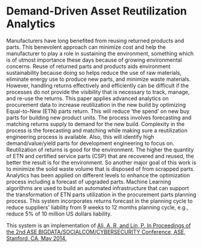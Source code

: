# Demand-Driven Asset Reutilization Analytics

Manufacturers have long benefited from reusing returned products and parts. This benevolent approach can minimize cost and help the manufacturer to play a role in sustaining the environment, something which is of utmost importance these days because of growing environmental concerns. Reuse of returned parts and products aids environment sustainability because doing so helps reduce the use of raw materials, eliminate energy use to produce new parts, and minimize waste materials. However, handling returns effectively and efficiently can be difficult if the processes do not provide the visibility that is necessary to track, manage, and re-use the returns. This paper applies advanced analytics on procurement data to increase reutilization in the new build by optimizing Equal-to-New (ETN) parts return. This will reduce ‘the spend’ on new buy parts for building new product units. The process involves forecasting and matching returns supply to demand for the new build. Complexity in the process is the forecasting and matching while making sure a reutilization engineering process is available. Also, this will identify high demand/value/yield parts for development engineering to focus on. Reutilization of returns is good for the environment. The higher the quantity of ETN and certified service parts (CSP) that are recovered and reused, the better the result is for the environment. So another major goal of this work is to minimize the solid waste volume that is disposed of from scrapped parts. Analytics has been applied on different levels to enhance the optimization process including a forecast of upgraded parts. Machine Learning algorithms are used to build an automated infrastructure that can support the transformation of ETN parts utilization in the procurement parts planning process. This system incorporates returns forecast in the planning cycle to reduce suppliers' liability from 9 weeks to 12 months planning cycle, e.g., reduce 5\% of 10 million US dollars liability.

This system is an implementation of 
<a href="https://www.researchgate.net/publication/340527804_Demand-Driven_Asset_Reutilization_Analytics">Ali, A. R, and Lin, P. In Proceedings of the 2nd ASE BIGDATA/SOCIALCOM/CYBERSECURITY Conference, ASE, Stanford, CA, May 2014. </a>

